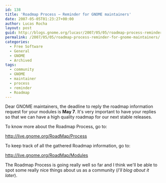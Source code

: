 ```yaml
---
id: 138
title: 'Roadmap Process — Reminder for GNOME maintainers'
date: 2007-05-05T01:23:27+00:00
author: Lucas Rocha
layout: post
guid: http://blogs.gnome.org/lucasr/2007/05/05/roadmap-process-reminder-for-gnome-maintainers/
permalink: /2007/05/05/roadmap-process-reminder-for-gnome-maintainers/
categories:
  - Free Software
  - General
  - GNOME
  - Archived
tags:
  - community
  - GNOME
  - maintainer
  - process
  - reminder
  - Roadmap
---
```

Dear GNOME maintainers, the deadline to reply the roadmap information request
for your modules is **May 7**. It's very important to have your replies
so that we can have a high quality roadmap for our next stable releases.

To know more about the Roadmap Process, go to:

<http://live.gnome.org/RoadMap/Process>

To keep track of all the gathered Roadmap information, go to:

<http://live.gnome.org/RoadMap/Modules>

The Roadmap Process is going really well so far and I think we'll be able to
spot some really nice things about us as a community (_I'll blog about it
later_).
